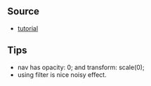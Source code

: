 ## Source
 - [tutorial](https://www.youtube.com/watch?v=JgFGcBPuo-g)


## Tips
 - nav has opacity: 0; and transform: scale(0);
 - using filter is nice noisy effect.